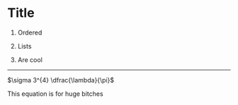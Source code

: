 # Title

1. Ordered

2. Lists

3. Are cool

---

$\sigma 3^{4} \dfrac{\lambda}{\pi}$

This equation is for huge bitches
